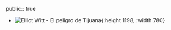 public:: true

- ![Elliot Witt - El peligro de Tijuana](https://cdn.imgchest.com/files/yxkcz28rop7.png){:height 1198, :width 780}